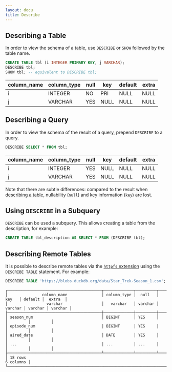 ```yaml
---
layout: docu
title: Describe
---
```


## Describing a Table

In order to view the schema of a table, use `DESCRIBE` or `SHOW` followed by the table name.

```sql
CREATE TABLE tbl (i INTEGER PRIMARY KEY, j VARCHAR);
DESCRIBE tbl;
SHOW tbl; -- equivalent to DESCRIBE tbl;
```

<div class="narrow_table"></div>

| column_name | column_type | null | key  | default | extra |
|-------------|-------------|------|------|---------|-------|
| i           | INTEGER     | NO   | PRI  | NULL    | NULL  |
| j           | VARCHAR     | YES  | NULL | NULL    | NULL  |

## Describing a Query

In order to view the schema of the result of a query, prepend `DESCRIBE` to a query.

```sql
DESCRIBE SELECT * FROM tbl;
```

<div class="narrow_table"></div>

| column_name | column_type | null | key  | default | extra |
|-------------|-------------|------|------|---------|-------|
| i           | INTEGER     | YES  | NULL | NULL    | NULL  |
| j           | VARCHAR     | YES  | NULL | NULL    | NULL  |

Note that there are subtle differences: compared to the result when [describing a table](#describing-a-table), nullability (`null`) and key information (`key`) are lost.

## Using `DESCRIBE` in a Subquery

`DESCRIBE` can be used a subquery. This allows creating a table from the description, for example:

```sql
CREATE TABLE tbl_description AS SELECT * FROM (DESCRIBE tbl);
```

## Describing Remote Tables

It is possible to describe remote tables via the [`httpfs` extension](../../extensions/httpfs) using the `DESCRIBE TABLE` statement. For example:

```sql
DESCRIBE TABLE 'https://blobs.duckdb.org/data/Star_Trek-Season_1.csv';
```

```text
┌─────────────────────────────────────────┬─────────────┬─────────┬─────────┬─────────┬─────────┐
│               column_name               │ column_type │  null   │   key   │ default │  extra  │
│                 varchar                 │   varchar   │ varchar │ varchar │ varchar │ varchar │
├─────────────────────────────────────────┼─────────────┼─────────┼─────────┼─────────┼─────────┤
│ season_num                              │ BIGINT      │ YES     │         │         │         │
│ episode_num                             │ BIGINT      │ YES     │         │         │         │
│ aired_date                              │ DATE        │ YES     │         │         │         │
│ ...                                     │ ...         │ ...     │         │         │         │
├─────────────────────────────────────────┴─────────────┴─────────┴─────────┴─────────┴─────────┤
│ 18 rows                                                                             6 columns │
└───────────────────────────────────────────────────────────────────────────────────────────────┘
```
